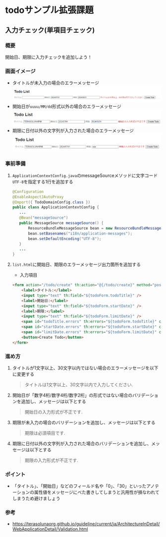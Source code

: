 # todoサンプル拡張課題
## 入力チェック(単項目チェック)
### 概要
開始日、期限に入力チェックを追加しよう！

### 画面イメージ
- タイトルが未入力の場合のエラーメッセージ
  ![画面イメージ1](./pic1.PNG "画面イメージ1")
- 開始日が`uuuu/MM/dd`形式以外の場合のエラーメッセージ
  ![画面イメージ2](./pic2.PNG "画面イメージ2")
- 期限に日付以外の文字列が入力された場合のエラーメッセージ
  ![画面イメージ3](./pic3.PNG "画面イメージ3")

### 事前準備
1. `ApplicationContextConfig.java`のmessageSourceメソッドに文字コード`UTF-8`を指定する1行を追加する
   ```java
   @Configuration
   @EnableAspectJAutoProxy
   @Import({ TodoDomainConfig.class })
   public class ApplicationContextConfig {
      ...
      @Bean("messageSource")
      public MessageSource messageSource() {
          ResourceBundleMessageSource bean = new ResourceBundleMessageSource();
          bean.setBasenames("i18n/application-messages");
          bean.setDefaultEncoding("UTF-8");
      }
      ...
   }
   ```

2. `list.html`に開始日、期限のエラーメッセージ出力箇所を追加する
   - 入力項目
   ```html
   <form action="/todo/create" th:action="@{/todo/create}" method="post">
       <label>タイトル:</label>
       <input type="text" th:field="${todoForm.todoTitle}" />
       <label>開始日:</label>
       <input type="text" th:field="${todoForm.startDate}" />
       <label>期限:</label>
       <input type="text" th:field="${todoForm.limitDate}" />
       <span id="todoTitle.errors" th:errors="${todoForm.todoTitle}" class="text-error">size must be between 1 and 30</span>
       <span id="startDate.errors" th:errors="${todoForm.startDate}" class="text-error"></span>
       <span id="limitDate.errors" th:errors="${todoForm.limitDate}" class="text-error"></span>
       <button>Create Todo</button>
   </form>
   ```

### 進め方
1. タイトルが1文字以上、30文字以内ではない場合のエラーメッセージを以下に変更する
   > タイトルは1文字以上、30文字以内で入力してください.
2. 開始日が「数字4桁/数字4桁/数字2桁」の形式ではない場合のバリデーションを追加し、メッセージは以下とする
   > 開始日の入力形式が不正です.
3. 期限が未入力の場合のバリデーションを追加し、メッセージは以下とする
   > 期限は必須項目です.
4. 期限に日付以外の文字列が入力された場合のバリデーションを追加し、メッセージは以下とする
   > 期限の入力形式が不正です.

### ポイント
- 「タイトル」、「開始日」などのフィールド名や「0」、「30」といったアノテーションの属性値をメッセージにべた書きしてしまうと汎用性が損なわれてしまうため避けましょう

### 参考
- https://terasolunaorg.github.io/guideline/current/ja/ArchitectureInDetail/WebApplicationDetail/Validation.html
